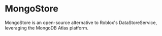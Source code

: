 # MongoStore
MongoStore is an open-source alternative to Roblox's DataStoreService, leveraging the MongoDB Atlas platform.
